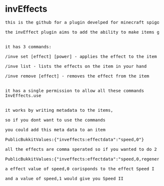 # invEffects
<pre>
this is the github for a plugin develped for minecraft spigot 1.16.5

the invEffect plugin aims to add the ability to make items give a player potion effects from anywhere within there inventory


it has 3 commands:

/inve set [effect] [power] - applies the effect to the item in your hand

/inve list - lists the effects on the item in your hand

/inve remove [effect] - removes the effect from the item


it has a single permission to allow all these commands 
InvEffects.use


it works by writing metadata to the items,

so if you dont want to use the commands

you could add this meta data to an item

PublicBukkitValues:{"inveffects:effectdata":"speed,0"}

all the effects are comma sperated so if you wanted to do 2 effects you would do

PublicBukkitValues:{"inveffects:effectdata":"speed,0,regeneration,0"}

a effect value of speed,0 corisponds to the effect Speed I

and a value of speed,1 would give you Speed II
</pre>


